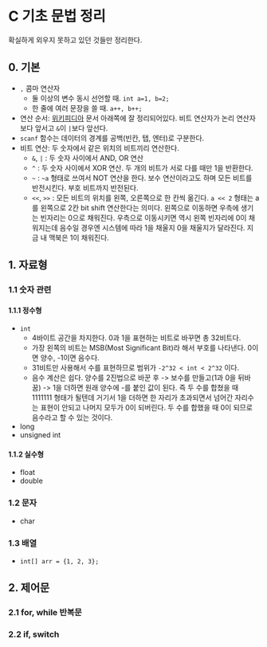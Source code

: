 # C 기초 문법 정리

확실하게 외우지 못하고 있던 것들만 정리한다.

## 0. 기본

- `,` 콤마 연산자
    + 둘 이상의 변수 동시 선언할 때. `int a=1, b=2;`
    + 한 줄에 여러 문장을 쓸 때. `a++, b++;`
- 연산 순서: [위키피디아](https://ko.wikipedia.org/wiki/C%EC%99%80_C%2B%2B%EC%97%90%EC%84%9C%EC%9D%98_%EC%97%B0%EC%82%B0%EC%9E%90) 문서 아래쪽에 잘 정리되어있다. 비트 연산자가 논리 연산자보다 앞서고 `&`이 `|`보다 앞선다.
- `scanf` 함수는 데이터의 경계를 공백(빈칸, 탭, 엔터)로 구분한다.
- 비트 연산: 두 숫자에서 같은 위치의 비트끼리 연산한다.
    + `&`, `|` : 두 숫자 사이에서 AND, OR 연산
    + `^` : 두 숫자 사이에서 XOR 연산. 두 개의 비트가 서로 다를 때만 1을 반환한다.
    + `~` : `~a` 형태로 쓰여서 NOT 연산을 한다. 보수 연산이라고도 하며 모든 비트를 반전시킨다. 부호 비트까지 반전된다.
    + `<<`, `>>` : 모든 비트의 위치를 왼쪽, 오른쪽으로 한 칸씩 옮긴다. `a << 2` 형태는 a를 왼쪽으로 2칸 bit shift 연산한다는 의미다. 왼쪽으로 이동하면 우측에 생기는 빈자리는 0으로 채워진다. 우측으로 이동시키면 역시 왼쪽 빈자리에 0이 채워지는데 음수일 경우엔 시스템에 따라 1을 채울지 0을 채울지가 달라진다. 지금 내 맥북은 1이 채워진다.

## 1. 자료형

### 1.1 숫자 관련

#### 1.1.1 정수형

- `int`
    + 4바이트 공간을 차지한다. 0과 1을 표현하는 비트로 바꾸면 총 32비트다.
    + 가장 왼쪽의 비트는 MSB(Most Significant Bit)라 해서 부호를 나타낸다. 0이면 양수, -1이면 음수다.
    + 31비트만 사용해서 수를 표현하므로 범위가 `-2^32 < int < 2^32` 이다.
    + 음수 계산은 쉽다. 양수를 2진법으로 바꾼 후 -> 보수를 만들고(1과 0을 뒤바꿈) -> 1을 더하면 원래 양수에 -를 붙인 값이 된다. 즉 두 수를 합쳤을 때 1111111 형태가 될텐데 거기서 1을 더하면 한 자리가 초과되면서 넘어간 자리수는 표현이 안되고 나머지 모두가 0이 되버린다. 두 수를 합했을 때 0이 되므로 음수라고 할 수 있는 것이다.
- long
- unsigned int

#### 1.1.2 실수형

- float
- double

### 1.2 문자

- char

### 1.3 배열

- `int[] arr = {1, 2, 3};`

## 2. 제어문

### 2.1 for, while 반복문

### 2.2 if, switch
